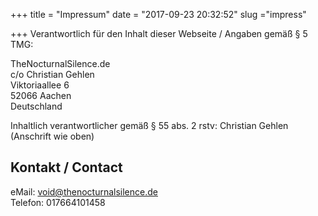 +++
title = "Impressum"
date = "2017-09-23 20:32:52"
slug ="impress"

+++
Verantwortlich für den Inhalt dieser Webseite / Angaben gemäß § 5 TMG:

TheNocturnalSilence.de  
c/o Christian Gehlen  
Viktoriaallee 6  
52066 Aachen  
Deutschland  

Inhaltlich verantwortlicher gemäß § 55 abs. 2 rstv: Christian Gehlen (Anschrift wie oben)  

## Kontakt / Contact  
eMail: [void@thenocturnalsilence.de](mailto:void@thenocturnalsilence.de)  
Telefon: 017664101458  
